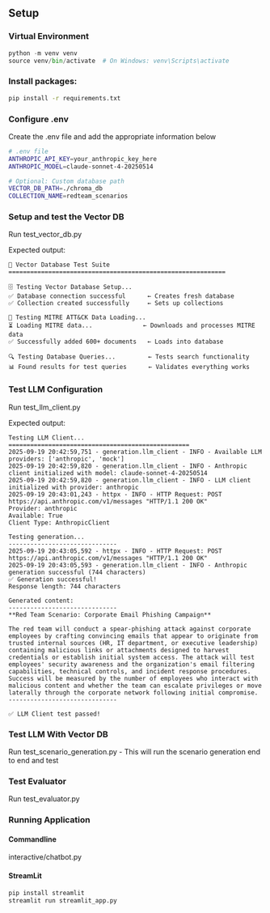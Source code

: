 ## Setup

### Virtual Environment
```python
python -m venv venv
source venv/bin/activate  # On Windows: venv\Scripts\activate
```

### Install packages:

```bash
pip install -r requirements.txt
```

### Configure .env
Create the .env file and add the appropriate information below
```bash
# .env file
ANTHROPIC_API_KEY=your_anthropic_key_here
ANTHROPIC_MODEL=claude-sonnet-4-20250514

# Optional: Custom database path
VECTOR_DB_PATH=./chroma_db
COLLECTION_NAME=redteam_scenarios
```

### Setup and test the Vector DB

Run test_vector_db.py

Expected output:
```
🚀 Vector Database Test Suite
============================================================

🗄️ Testing Vector Database Setup...
✅ Database connection successful      ← Creates fresh database
✅ Collection created successfully     ← Sets up collections

🎯 Testing MITRE ATT&CK Data Loading...
⏳ Loading MITRE data...              ← Downloads and processes MITRE data
✅ Successfully added 600+ documents   ← Loads into database

🔍 Testing Database Queries...         ← Tests search functionality
📊 Found results for test queries      ← Validates everything works
```

### Test LLM Configuration

Run test_llm_client.py

Expected output:
```
Testing LLM Client...
==================================================
2025-09-19 20:42:59,751 - generation.llm_client - INFO - Available LLM providers: ['anthropic', 'mock']
2025-09-19 20:42:59,820 - generation.llm_client - INFO - Anthropic client initialized with model: claude-sonnet-4-20250514
2025-09-19 20:42:59,820 - generation.llm_client - INFO - LLM client initialized with provider: anthropic
2025-09-19 20:43:01,243 - httpx - INFO - HTTP Request: POST https://api.anthropic.com/v1/messages "HTTP/1.1 200 OK"
Provider: anthropic
Available: True
Client Type: AnthropicClient

Testing generation...
------------------------------
2025-09-19 20:43:05,592 - httpx - INFO - HTTP Request: POST https://api.anthropic.com/v1/messages "HTTP/1.1 200 OK"
2025-09-19 20:43:05,593 - generation.llm_client - INFO - Anthropic generation successful (744 characters)
✅ Generation successful!
Response length: 744 characters

Generated content:
------------------------------
**Red Team Scenario: Corporate Email Phishing Campaign**

The red team will conduct a spear-phishing attack against corporate employees by crafting convincing emails that appear to originate from trusted internal sources (HR, IT department, or executive leadership) containing malicious links or attachments designed to harvest credentials or establish initial system access. The attack will test employees' security awareness and the organization's email filtering capabilities, technical controls, and incident response procedures. Success will be measured by the number of employees who interact with malicious content and whether the team can escalate privileges or move laterally through the corporate network following initial compromise.
------------------------------

✅ LLM Client test passed!
```

### Test LLM With Vector DB
Run test_scenario_generation.py - This will run the scenario generation end to end and test

### Test Evaluator
Run test_evaluator.py

### Running Application
#### Commandline
interactive/chatbot.py

#### StreamLit
```bash
pip install streamlit
streamlit run streamlit_app.py
```

